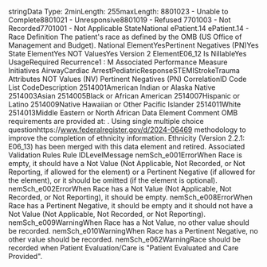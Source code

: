 

stringData Type: 2minLength: 255maxLength: 
8801023 - Unable to Complete8801021 - Unresponsive8801019 - Refused
7701003 - Not Recorded7701001 - Not Applicable
StateNational
ePatient.14
ePatient.14 - Race
Definition
The patient's race as defined by the OMB (US Office of Management and Budget).
National ElementYesPertinent Negatives (PN)Yes
State ElementYes
NOT ValuesYes
Version 2 ElementE06_12
Is NillableYes
UsageRequired
Recurrence1 : M
Associated Performance Measure Initiatives
AirwayCardiac ArrestPediatricResponseSTEMIStrokeTrauma
Attributes
NOT Values (NV)
Pertinent Negatives (PN)
CorrelationID
Code List
CodeDescription
2514001American Indian or Alaska Native
2514003Asian
2514005Black or African American
2514007Hispanic or Latino
2514009Native Hawaiian or Other Pacific Islander
2514011White
2514013Middle Eastern or North African
Data Element Comment
OMB requirements are provided at: . Using single multiple choice questionhttps://www.federalregister.gov/d/2024-06469
methodology to improve the completion of ethnicity information.
Ethnicity (Version 2.2.1: E06_13) has been merged with this data element and retired.
Associated Validation Rules
Rule IDLevelMessage
nemSch_e001ErrorWhen Race is empty, it should have a Not Value (Not Applicable, Not Recorded, or Not
Reporting, if allowed for the element) or a Pertinent Negative (if allowed for the element), or it
should be omitted (if the element is optional).
nemSch_e002ErrorWhen Race has a Not Value (Not Applicable, Not Recorded, or Not Reporting), it should be
empty.
nemSch_e008ErrorWhen Race has a Pertinent Negative, it should be empty and it should not have a Not Value
(Not Applicable, Not Recorded, or Not Reporting).
nemSch_e009WarningWhen Race has a Not Value, no other value should be recorded.
nemSch_e010WarningWhen Race has a Pertinent Negative, no other value should be recorded.
nemSch_e062WarningRace should be recorded when Patient Evaluation/Care is "Patient Evaluated and Care
Provided".